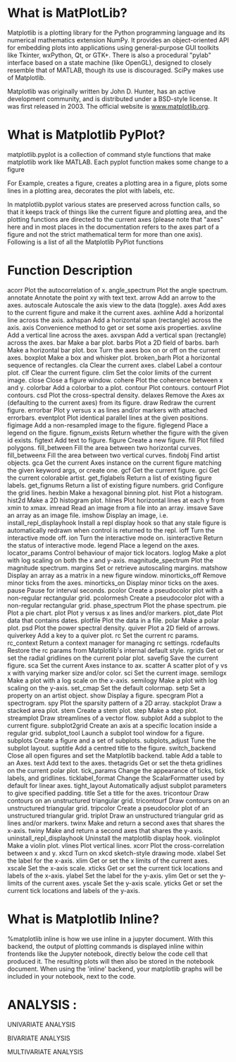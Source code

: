 # What is MatPlotLib? 
  
Matplotlib is a plotting library for the Python programming language and its numerical mathematics extension NumPy. It provides an object-oriented API for embedding plots into applications using general-purpose GUI toolkits like Tkinter, wxPython, Qt, or GTK+. There is also a procedural "pylab" interface based on a state machine (like OpenGL), designed to closely resemble that of MATLAB, though its use is discouraged. SciPy makes use of Matplotlib.
 
Matplotlib was originally written by John D. Hunter, has an active development community, and is distributed under a BSD-style license. It was first released in 2003. The official website is www.matplotlib.org. 
 
# What is Matplotlib PyPlot?
 
matplotlib.pyplot is a collection of command style functions that make matplotlib work like MATLAB. Each pyplot function makes some change to a figure 
 
For Example, creates a figure, creates a plotting area in a figure, plots some lines in a plotting area, decorates the plot with labels, etc.
 
In matplotlib.pyplot various states are preserved across function calls, so that it keeps track of things like the current figure and plotting area, and the plotting functions are directed to the current axes (please note that "axes" here and in most places in the documentation refers to the axes part of a figure and not the strict mathematical term for more than one axis). 
Following is a list of all the Matplotlib PyPlot functions
 
# Function	Description
acorr	Plot the autocorrelation of x.
angle_spectrum	Plot the angle spectrum.
annotate	Annotate the point xy with text text.
arrow	Add an arrow to the axes.
autoscale	Autoscale the axis view to the data (toggle).
axes	Add axes to the current figure and make it the current axes.
axhline	Add a horizontal line across the axis.
axhspan	Add a horizontal span (rectangle) across the axis.
axis	Convenience method to get or set some axis properties.
axvline	Add a vertical line across the axes.
axvspan	Add a vertical span (rectangle) across the axes.
bar	Make a bar plot.
barbs	Plot a 2D field of barbs.
barh	Make a horizontal bar plot.
box	Turn the axes box on or off on the current axes.
boxplot	Make a box and whisker plot.
broken_barh	Plot a horizontal sequence of rectangles.
cla	Clear the current axes.
clabel	Label a contour plot.
clf	Clear the current figure.
clim	Set the color limits of the current image.
close	Close a figure window.
cohere	Plot the coherence between x and y.
colorbar	Add a colorbar to a plot.
contour	Plot contours.
contourf	Plot contours.
csd	Plot the cross-spectral density.
delaxes	Remove the Axes ax (defaulting to the current axes) from its figure.
draw	Redraw the current figure.
errorbar	Plot y versus x as lines and/or markers with attached errorbars.
eventplot	Plot identical parallel lines at the given positions.
figimage	Add a non-resampled image to the figure.
figlegend	Place a legend on the figure.
fignum_exists	Return whether the figure with the given id exists.
figtext	Add text to figure.
figure	Create a new figure.
fill	Plot filled polygons.
fill_between	Fill the area between two horizontal curves.
fill_betweenx	Fill the area between two vertical curves.
findobj	Find artist objects.
gca	Get the current Axes instance on the current figure matching the given keyword args, or create one.
gcf	Get the current figure.
gci	Get the current colorable artist.
get_figlabels	Return a list of existing figure labels.
get_fignums	Return a list of existing figure numbers.
grid	Configure the grid lines.
hexbin	Make a hexagonal binning plot.
hist	Plot a histogram.
hist2d	Make a 2D histogram plot.
hlines	Plot horizontal lines at each y from xmin to xmax.
imread	Read an image from a file into an array.
imsave	Save an array as an image file.
imshow	Display an image, i.e.
install_repl_displayhook	Install a repl display hook so that any stale figure is automatically redrawn when control is returned to the repl.
ioff	Turn the interactive mode off.
ion	Turn the interactive mode on.
isinteractive	Return the status of interactive mode.
legend	Place a legend on the axes.
locator_params	Control behaviour of major tick locators.
loglog	Make a plot with log scaling on both the x and y-axis.
magnitude_spectrum	Plot the magnitude spectrum.
margins	Set or retrieve autoscaling margins.
matshow	Display an array as a matrix in a new figure window.
minorticks_off	Remove minor ticks from the axes.
minorticks_on	Display minor ticks on the axes.
pause	Pause for interval seconds.
pcolor	Create a pseudocolor plot with a non-regular rectangular grid.
pcolormesh	Create a pseudocolor plot with a non-regular rectangular grid.
phase_spectrum	Plot the phase spectrum.
pie	Plot a pie chart.
plot	Plot y versus x as lines and/or markers.
plot_date	Plot data that contains dates.
plotfile	Plot the data in a file.
polar	Make a polar plot.
psd	Plot the power spectral density.
quiver	Plot a 2D field of arrows.
quiverkey	Add a key to a quiver plot.
rc	Set the current rc params.
rc_context	Return a context manager for managing rc settings.
rcdefaults	Restore the rc params from Matplotlib's internal default style.
rgrids	Get or set the radial gridlines on the current polar plot.
savefig	Save the current figure.
sca	Set the current Axes instance to ax.
scatter	A scatter plot of y vs x with varying marker size and/or color.
sci	Set the current image.
semilogx	Make a plot with a log scale on the x-axis.
semilogy	Make a plot with log scaling on the y-axis.
set_cmap	Set the default colormap.
setp	Set a property on an artist object.
show	Display a figure.
specgram	Plot a spectrogram.
spy	Plot the sparsity pattern of a 2D array.
stackplot	Draw a stacked area plot.
stem	Create a stem plot.
step	Make a step plot.
streamplot	Draw streamlines of a vector flow.
subplot	Add a subplot to the current figure.
subplot2grid	Create an axis at a specific location inside a regular grid.
subplot_tool	Launch a subplot tool window for a figure.
subplots	Create a figure and a set of subplots.
subplots_adjust	Tune the subplot layout.
suptitle	Add a centred title to the figure.
switch_backend	Close all open figures and set the Matplotlib backend.
table	Add a table to an Axes.
text	Add text to the axes.
thetagrids	Get or set the theta gridlines on the current polar plot.
tick_params	Change the appearance of ticks, tick labels, and gridlines.
ticklabel_format	Change the ScalarFormatter used by default for linear axes.
tight_layout	Automatically adjust subplot parameters to give specified padding.
title	Set a title for the axes.
tricontour	Draw contours on an unstructured triangular grid.
tricontourf	Draw contours on an unstructured triangular grid.
tripcolor	Create a pseudocolor plot of an unstructured triangular grid.
triplot	Draw an unstructured triangular grid as lines and/or markers.
twinx	Make and return a second axes that shares the x-axis.
twiny	Make and return a second axes that shares the y-axis.
uninstall_repl_displayhook	Uninstall the matplotlib display hook.
violinplot	Make a violin plot.
vlines	Plot vertical lines.
xcorr	Plot the cross-correlation between x and y.
xkcd	Turn on xkcd sketch-style drawing mode.
xlabel	Set the label for the x-axis.
xlim	Get or set the x limits of the current axes.
xscale	Set the x-axis scale.
xticks	Get or set the current tick locations and labels of the x-axis.
ylabel	Set the label for the y-axis.
ylim	Get or set the y-limits of the current axes.
yscale	Set the y-axis scale.
yticks	Get or set the current tick locations and labels of the y-axis.
 
 
# What is Matplotlib Inline? 
 
%matplotlib inline  is how we use inline in a jupyter document. With this backend, the output of plotting commands is displayed inline within frontends like the Jupyter notebook, directly below the code cell that produced it. The resulting plots will then also be stored in the notebook document. When using the 'inline' backend, your matplotlib graphs will be included in your notebook, next to the code.  
 
# ANALYSIS :

UNIVARIATE ANALYSIS

BIVARIATE ANALYSIS

MULTIVARIATE ANALYSIS
 
